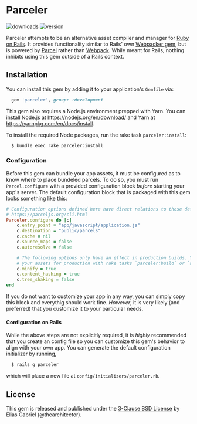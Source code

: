 # Parceler
![downloads](https://img.shields.io/gem/dv/parceler/stable.svg?label=downloads&style=flat-square)
![version](https://img.shields.io/gem/v/parceler.svg?label=version&style=flat-square)

Parceler attempts to be an alternative asset compiler and manager for [Ruby on Rails](https://rubyonrails.org/). It provides functionality similar to Rails' own [Webpacker gem](https://github.com/rails/webpacker), but is powered by [Parcel](https://parceljs.org/) rather than [Webpack](https://webpack.js.org/). While meant for Rails, nothing inhibits using this gem outside of a Rails context.

## Installation
You can install this gem by adding it to your application's `Gemfile` via:

```ruby
  gem 'parceler', group: :development
```

This gem also requires a Node.js environment prepped with Yarn. You can install Node.js at https://nodejs.org/en/download/ and Yarn at https://yarnpkg.com/en/docs/install.

To install the required Node packages, run the rake task `parceler:install`:

```sh
  $ bundle exec rake parceler:install
```

### Configuration
Before this gem can bundle your app assets, it must be configured as to know where to place bundeled parcels. To do so, you must run `Parcel.configure` with a provided configuration block _before_ starting your app's server. The default configuration block that is packaged with this gem looks something like this:

```rb
# Configuration options defined here have direct relations to those defined in the official documentation.
# https://parceljs.org/cli.html
Parceler.configure do |c|
    c.entry_point = "app/javascript/application.js"
    c.destination = "public/parcels"
    c.cache = nil
    c.source_maps = false
    c.autoresolve = false

    # The following options only have an effect in production builds. You can parcel
    # your assets for production with rake tasks `parceler:build` or `assets:precompile`.
    c.minify = true
    c.content_hashing = true
    c.tree_shaking = false
end
```

If you do not want to customize your app in any way, you can simply copy this block and everythig should work fine. _However_, it is very likely (and preferred) that you customize it to your particular needs.

#### Configuration on Rails
While the above steps are not explicitly required, it is _highly_ recommended that you create an config file so you can customize this gem's behavior to align with your own app. You can generate the default configuration initializer by running,

```sh
  $ rails g parceler
```

which will place a new file at `config/initializers/parceler.rb`.

## License
This gem is released and published under the [3-Clause BSD License](https://opensource.org/licenses/BSD-3-Clause) by Elias Gabriel (@thearchitector).